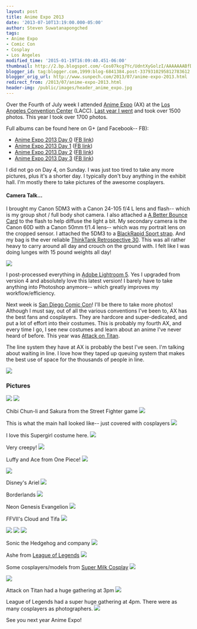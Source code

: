 ```yaml
---
layout: post
title: Anime Expo 2013
date: '2013-07-10T13:19:00.000-05:00'
author: Steven Suwatanapongched
tags:
- Anime Expo
- Comic Con
- Cosplay
- Los Angeles
modified_time: '2015-01-19T16:09:40.451-06:00'
thumbnail: http://2.bp.blogspot.com/-Cos07kcg7Yc/UdntXyGolzI/AAAAAAABfDM/S_nG7EoTZ0Q/s600/IMG_20130703_123912.jpg
blogger_id: tag:blogger.com,1999:blog-6841384.post-3379310295812783612
blogger_orig_url: http://www.sunpech.com/2013/07/anime-expo-2013.html
redirect_from: /2013/07/anime-expo-2013.html
header-img: /public/images/header_anime_expo.jpg
---
```


Over the Fourth of July week I attended <a href="http://www.anime-expo.org/">Anime Expo</a> (AX) at the <a href="http://www.lacclink.com/">Los Angeles Convention Center</a> (LACC). <a href="/2012/07/anime-expo-2012">Last year I went</a> and took over 1500 photos. This year I took over 1700 photos.

Full albums can be found here on G+ (and Facebook-- FB):
<ul>
  <li><a href="https://plus.google.com/photos/101693597219413173200/albums/5898887270064943201">Anime Expo 2013 Day 0</a> (<a href="https://www.facebook.com/media/set/?set=a.538501816214847.1073741827.408588035872893&amp;type=1">FB link</a>)</li>
  <li><a href="https://plus.google.com/photos/101693597219413173200/albums/5898887505552630625">Anime Expo 2013 Day 1</a> (<a href="https://www.facebook.com/media/set/?set=a.538502992881396.1073741828.408588035872893&amp;type=1">FB link</a>)</li>
  <li><a href="https://plus.google.com/photos/101693597219413173200/albums/5898891567928151985">Anime Expo 2013 Day 2</a> (<a href="https://www.facebook.com/media/set/?set=a.538509252880770.1073741829.408588035872893&amp;type=1">FB link</a>)</li>
  <li><a href="https://plus.google.com/photos/101693597219413173200/albums/5898897335671838913">Anime Expo 2013 Day 3</a> (<a href="https://www.facebook.com/media/set/?set=a.538643636200665.1073741830.408588035872893&amp;type=1">FB link</a>)</li>
</ul>

I did not go on Day 4, on Sunday. I was just too tired to take any more pictures, plus it's a shorter day. I typically don't buy anything in the exhibit hall. I'm mostly there to take pictures of the awesome cosplayers.

#### Camera Talk...

I brought my Canon 5DM3 with a Canon 24-105 f/4 L lens and flash-- which is my group shot / full body shot camera. I also attached a <a href="http://abetterbouncecard.com/">A Better Bounce Card</a> to the flash to help diffuse the light a bit. My secondary camera is the Canon 60D with a Canon 50mm f/1.4 lens-- which was my portrait lens on the cropped sensor. I attached the 5DM3 to a <a href="http://www.amazon.com/gp/product/B005HWC6PI/ref=as_li_ss_tl?ie=UTF8&amp;camp=1789&amp;creative=390957&amp;creativeASIN=B005HWC6PI&amp;linkCode=as2&amp;tag=sunpech-20">BlackRapid Sport strap</a>. And my bag is the ever reliable <a href="http://www.amazon.com/gp/product/B0039ZJ15I/ref=as_li_ss_tl?ie=UTF8&amp;camp=1789&amp;creative=390957&amp;creativeASIN=B0039ZJ15I&amp;linkCode=as2&amp;tag=sunpech-20">ThinkTank Retrospective 30</a>. This was all rather heavy to carry around all day and crouch on the ground with. I felt like I was doing lunges with 15 pound weights all day!

<img border="0" src="http://2.bp.blogspot.com/-Cos07kcg7Yc/UdntXyGolzI/AAAAAAABfDM/S_nG7EoTZ0Q/s400/IMG_20130703_123912.jpg"  />

I post-processed everything in <a href="http://www.adobe.com/products/photoshop-lightroom.html">Adobe Lightroom 5</a>. Yes I upgraded from version 4 and absolutely love this latest version! I barely have to take anything into Photoshop anymore-- which greatly improves my workflow/efficiency.

Next week is <a href="http://www.comic-con.org/">San Diego Comic Con</a>! I'll be there to take more photos!  Although I must say, out of all the various conventions I've been to, AX has the best fans and cosplayers. They are hardcore and super-dedicated, and put a lot of effort into their costumes.  This is probably my fourth AX, and every time I go, I see new costumes and learn about an anime I've never heard of before. This year was <a href="http://en.wikipedia.org/wiki/Attack_on_Titan">Attack on Titan</a>.  

The line system they have at AX is probably the best I've seen. I'm talking about waiting in line. I love how they taped up queuing system that makes the best use of space for the thousands of people in line.

<img border="0" src="http://1.bp.blogspot.com/-QYniP9rjpew/Ud0OvNgNsDI/AAAAAAABfEc/4xW5LBKHiY4/s400/2013-07-03+at+19-04-44.jpg"  />

### Pictures

<img border="0" src="http://1.bp.blogspot.com/-cqlBWgAqJYs/Ud0O0PlAQGI/AAAAAAABfE0/qUoCNroLbxo/s600/2013-07-03+at+20-14-10.jpg"  />

<img border="0"  src="http://3.bp.blogspot.com/-ZmyRQb7_a-s/Ud0O4-u47pI/AAAAAAABfFM/ovLc4jgNEXk/s600/2013-07-03+at+20-16-56.jpg"  />

Chibi Chun-li and Sakura from the Street Fighter game
<img border="0"  src="http://3.bp.blogspot.com/-AaUQabRQ6rM/Ud0Q3UIXrjI/AAAAAAABfPE/WJSt7dyi2y8/s600/2013-07-04+at+14-34-11.jpg"  />

This is what the main hall looked like-- just covered with cosplayers
<img border="0" src="http://2.bp.blogspot.com/-d6huOYWN2nU/Ud0RvmSmezI/AAAAAAABfTs/VTBHXYEsV7A/s600/2013-07-04+at+15-24-51.jpg"  />

I love this Supergirl costume here.
<img border="0"  src="http://2.bp.blogspot.com/-LPcK0YpkHb4/Ud0SKXLv0gI/AAAAAAABfV0/WVHGlJPdsLI/s600/2013-07-04+at+16-21-17.jpg"  />

Very creepy!
<img border="0"  src="http://4.bp.blogspot.com/-hn_SDoB9cG4/Ud0SR5uTuJI/AAAAAAABfWc/stPgNcn07IM/s600/2013-07-04+at+16-26-57.jpg"  />

Luffy and Ace from One Piece!
<img border="0"  src="http://1.bp.blogspot.com/-CZ_giwivt4E/Ud0ShXJVUHI/AAAAAAABfXs/JLzL3DAB5Pk/s600/2013-07-04+at+16-44-10.jpg"  />

<img border="0"  src="http://1.bp.blogspot.com/-Hdo6s03LbAQ/Ud0SxxSOv_I/AAAAAAABfZE/Ofo-T8P38GY/s600/2013-07-05+at+10-06-29.jpg"  />

Disney's Ariel
<img border="0"  src="http://3.bp.blogspot.com/-aKNr-JmmQ6Q/Ud0TfqJhO1I/AAAAAAABfcs/F42cMEXA4Yw/s600/2013-07-05+at+10-56-55.jpg"  />

Borderlands
<img border="0"  src="http://1.bp.blogspot.com/-jfpSZiJvP3U/Ud0Tq_EEfoI/AAAAAAABfdk/ydnfhTcGuNw/s600/2013-07-05+at+11-03-28.jpg"  />

Neon Genesis Evangelion
<img border="0"  src="http://3.bp.blogspot.com/-uq0YZgOkpLI/Ud0Urag2K-I/AAAAAAABfis/uCBp5WvDxeY/s600/2013-07-05+at+12-47-55.jpg"  />

FFVII's Cloud and Tifa
<img border="0"  src="http://4.bp.blogspot.com/-9n7q9--HZmI/Ud0Us2KTgXI/AAAAAAABfi0/GQk6hhzDabQ/s600/2013-07-05+at+12-50-22.jpg"  />

<img border="0" src="http://2.bp.blogspot.com/-pqib5cG5Yk4/Ud0WzEqahUI/AAAAAAABfts/m30gwKCazaA/s600/2013-07-05+at+15-15-16.jpg"  />

<img border="0"  src="http://4.bp.blogspot.com/-9b8-8xA7KOk/Ud0YvxuUznI/AAAAAAABf4M/E06B0Uwu6Vw/s600/2013-07-06+at+12-03-57.jpg"  />

<img border="0"  src="http://1.bp.blogspot.com/-Bl8fJUbJhgA/Ud0ZeUfD9qI/AAAAAAABf70/4oLpfKPCH7g/s600/2013-07-06+at+12-36-09.jpg"  />

Sonic the Hedgehog and company
<img border="0" src="http://1.bp.blogspot.com/-wJp1W50uoAw/Ud0aAFeFmUI/AAAAAAABf-c/NF-NxBiHdEQ/s600/2013-07-06+at+13-49-58.jpg"  />

Ashe from <a href="http://www.leagueoflegends.com/">League of Legends</a>
<img border="0"  src="http://4.bp.blogspot.com/-3c0UBKpdt5c/Ud0aqgKHwaI/AAAAAAABgBs/haffN2Oc5WM/s600/2013-07-06+at+14-20-01.jpg"  />

Some cosplayers/models from <a href="https://www.facebook.com/SuperMilkCosplay">Super Milk Cosplay</a>
<img border="0"  src="http://1.bp.blogspot.com/-fwhYb_XxyhI/Ud0a_enizOI/AAAAAAABgDU/BUSq3MNBpOs/s600/2013-07-06+at+14-29-57.jpg"  />

<img border="0"  src="http://2.bp.blogspot.com/-dgZ8BxSbHAI/Ud0bASGiirI/AAAAAAABgDc/-ro64lzL114/s600/2013-07-06+at+14-30-47.jpg"  />

Attack on Titan had a huge gathering at 3pm
<img border="0" src="http://4.bp.blogspot.com/-lfpSio5nxIc/Ud0bU33aFRI/AAAAAAABgFE/dsgNn_h1YbI/s600/2013-07-06+at+14-56-17.jpg"  />

League of Legends had a super huge gathering at 4pm. There were as many cosplayers as photographers.
<img border="0" src="http://4.bp.blogspot.com/-jIuJbbahqCg/Ud0b4jsKIGI/AAAAAAABgIE/92V2QDt7gpA/s600/2013-07-06+at+16-10-49.jpg"  />

See you next year Anime Expo!
